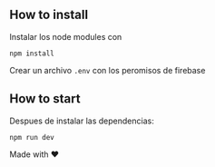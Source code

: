 ## How to install

Instalar los node modules con 

```
npm install
```
Crear un archivo `.env` con los peromisos de firebase
## How to start

Despues de instalar las dependencias:

```
npm run dev
```

Made with ❤️ 
